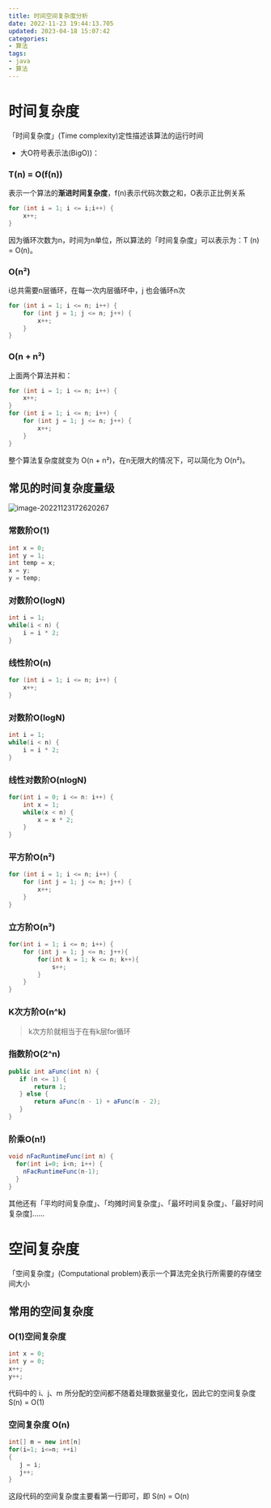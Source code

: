 ```yaml
---
title: 时间空间复杂度分析
date: 2022-11-23 19:44:13.705
updated: 2023-04-18 15:07:42
categories: 
- 算法
tags: 
- java
- 算法
---
```


# 时间复杂度

「时间复杂度」(Time complexity)定性描述该算法的运行时间

* 大O符号表示法(BigO))：

### T(n) = O(f(n))

表示一个算法的**渐进时间复杂度**，f(n)表示代码次数之和，O表示正比例关系

~~~java
for (int i = 1; i <= i;i++) {
    x++;
}
~~~

因为循环次数为n，时间为n单位，所以算法的「时间复杂度」可以表示为：T (n) = O(n)。



### O(n²)

i总共需要n层循环，在每一次内层循环中，j 也会循环n次

~~~java
for (int i = 1; i <= n; i++) {
    for (int j = 1; j <= n; j++) {
        x++;
    }
}
~~~



### O(n + n²)

上面两个算法并和：

~~~java
for (int i = 1; i <= n; i++) {
    x++;
}
for (int i = 1; i <= n; i++) {
    for (int j = 1; j <= n; j++) {
        x++;
    }
}
~~~

整个算法复杂度就变为 O(n + n²)，在n无限大的情况下，可以简化为 O(n²)。



## 常见的时间复杂度量级

![image-20221123172620267](https://wrxinyue.oss-cn-hongkong.aliyuncs.com/img/image-20221123172620267.png)

### 常数阶O(1)

~~~java
int x = 0;
int y = 1;
int temp = x;
x = y;
y = temp;
~~~

### 对数阶O(logN)

~~~java
int i = 1;
while(i < n) {
    i = i * 2;
}
~~~

### 线性阶O(n)

~~~java
for (int i = 1; i <= n; i++) {
    x++;
}
~~~

### 对数阶O(logN)

~~~java
int i = 1;
while(i < n) {
    i = i * 2;
}
~~~

### 线性对数阶O(nlogN)

~~~java
for(int i = 0; i <= n: i++) {
    int x = 1;
    while(x < n) {
        x = x * 2;
    }
}
~~~

### 平方阶O(n²)

~~~java
for (int i = 1; i <= n; i++) {
    for (int j = 1; j <= n; j++) {
        x++;
    }
}
~~~

### 立方阶O(n³)

~~~java
for(int i = 1; i <= n; i++) {
    for (int j = 1; j <= n; j++){
        for(int k = 1; k <= n; k++){
            s++;
        }
    }
}
~~~

### K次方阶O(n^k)

> k次方阶就相当于在有k层for循环

### 指数阶O(2^n)

~~~java
public int aFunc(int n) {    
   if (n <= 1) {        
       return 1;
   } else {        
       return aFunc(n - 1) + aFunc(n - 2);
   }
}
~~~

### 阶乘O(n!)

~~~java
void nFacRuntimeFunc(int n) {
  for(int i=0; i<n; i++) {
    nFacRuntimeFunc(n-1);
  }
}
~~~



其他还有「平均时间复杂度」、「均摊时间复杂度」、「最坏时间复杂度」、「最好时间复杂度]......

# 空间复杂度

「空间复杂度」(Computational problem)表示一个算法完全执行所需要的存储空间大小

## 常用的空间复杂度

### O(1)空间复杂度

~~~java
int x = 0;
int y = 0;
x++;
y++;
~~~

代码中的 i、j、m 所分配的空间都不随着处理数据量变化，因此它的空间复杂度 S(n) = O(1)

### 空间复杂度 O(n)

~~~java
int[] m = new int[n]
for(i=1; i<=n; ++i)
{
   j = i;
   j++;
}
~~~

这段代码的空间复杂度主要看第一行即可，即 S(n) = O(n)